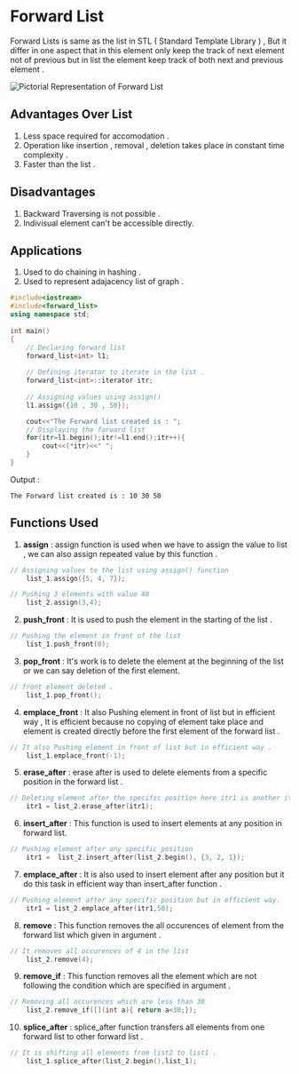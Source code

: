 # Forward List
Forward Lists is same as the list in STL ( Standard Template Library ) , But it differ in one aspect that in this element only keep the track of next element not of previous but in list the element keep track of both next and previous element .


![Pictorial Representation of Forward List](https://user-images.githubusercontent.com/86917304/139671015-96c3c713-d25d-4d18-aa70-7380a894a9da.png)

## Advantages Over List
1. Less space required for accomodation .
2. Operation like insertion , removal , deletion takes place in constant time complexity .
3. Faster than the list .

## Disadvantages 
1. Backward Traversing is not possible .
2. Indivisual element can't be accessible directly.

## Applications 
1. Used to do chaining in hashing .
2. Used to represent adajacency list of graph .

```cpp
#include<iostream>
#include<forward_list>
using namespace std;
 
int main()
{
    // Declaring forward list
    forward_list<int> l1;
    
    // Defining iterator to iterate in the list .
    forward_list<int>::iterator itr;
    
    // Assigning values using assign()
    l1.assign({10 , 30 , 50});

    cout<<"The Forward list created is : ";
    // Displaying the forward list
    for(itr=l1.begin();itr!=l1.end();itr++){
        cout<<(*itr)<<" ";
    }
}

```
Output :
```
The Forward list created is : 10 30 50
```
## Functions Used 
1. **assign** : assign function is used when we have to assign the value to list , we can also assign repeated value by this function .
```cpp
// Assigning values to the list using assign() function
	list_1.assign({5, 4, 7});

// Pushing 3 elements with value 40
	list_2.assign(3,4);
```

2. **push_front** : It is used to push the element in the starting of the list .
```cpp
// Pushing the element in front of the list
	list_1.push_front(0);
```

3. **pop_front** : It's work is to delete the element at the beginning of the list or we can say deletion of the first element.
```cpp
// front element deleted .
	list_1.pop_front();
```

4. **emplace_front** : It also Pushing element in front of list but in efficient way , It is efficient because no copying of element take place and element is created directly before the first element of the forward list .
```cpp
// It also Pushing element in front of list but in efficient way . 
	list_1.emplace_front(-1);
```

5. **erase_after** : erase after is used to delete elements from a specific position in the forward list .
```cpp
// Deleting element after the specific position here itr1 is another iterator .
	itr1 = list_2.erase_after(itr1);
```

6. **insert_after** : This function is used to insert elements at any position in forward list.
```c++
// Pushing element after any specific position 
	itr1 =  list_2.insert_after(list_2.begin(), {3, 2, 1});
```

7. **emplace_after** : It is also used to insert element after any position but it do this task in efficient way than insert_after function .
```cpp
// Pushing element after any specific position but in efficient way.
	itr1 = list_2.emplace_after(itr1,50);
```

8. **remove** : This function removes the all occurences of element from the forward list which given in argument .
```cpp
// It removes all occurences of 4 in the list
	list_2.remove(4);
```

9. **remove_if** : This function removes all the element which are not following the condition which are specified in argument .
```cpp
// Removing all occurences which are less than 30
	list_2.remove_if([](int a){ return a<30;});
```

10. **splice_after** : splice_after function transfers all elements from one forward list to other forward list .
```cpp
// It is shifting all elements from list2 to list1 .
	list_1.splice_after(list_2.begin(),list_1);
```
